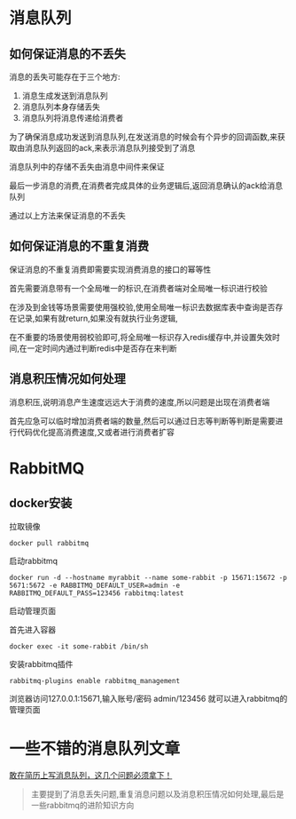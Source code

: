 # 消息队列

## 如何保证消息的不丢失

消息的丢失可能存在于三个地方:

1. 消息生成发送到消息队列
2. 消息队列本身存储丢失
3. 消息队列将消息传递给消费者

为了确保消息成功发送到消息队列,在发送消息的时候会有个异步的回调函数,来获取由消息队列返回的ack,来表示消息队列接受到了消息

消息队列中的存储不丢失由消息中间件来保证

最后一步消息的消费,在消费者完成具体的业务逻辑后,返回消息确认的ack给消息队列

通过以上方法来保证消息的不丢失

## 如何保证消息的不重复消费

保证消息的不重复消费即需要实现消费消息的接口的幂等性

首先需要消息带有一个全局唯一的标识,在消费者端对全局唯一标识进行校验

在涉及到金钱等场景需要使用强校验,使用全局唯一标识去数据库表中查询是否存在记录,如果有就return,如果没有就执行业务逻辑,

在不重要的场景使用弱校验即可,将全局唯一标识存入redis缓存中,并设置失效时间,在一定时间内通过判断redis中是否存在来判断

## 消息积压情况如何处理

消息积压,说明消息产生速度远远大于消费的速度,所以问题是出现在消费者端

首先应急可以临时增加消费者端的数量,然后可以通过日志等判断等判断是需要进行代码优化提高消费速度,又或者进行消费者扩容

# RabbitMQ

## docker安装

拉取镜像

```shell
docker pull rabbitmq			
```

启动rabbitmq

```shell
docker run -d --hostname myrabbit --name some-rabbit -p 15671:15672 -p 5671:5672 -e RABBITMQ_DEFAULT_USER=admin -e RABBITMQ_DEFAULT_PASS=123456 rabbitmq:latest
```

启动管理页面

首先进入容器

```shell
docker exec -it some-rabbit /bin/sh
```

安装rabbitmq插件

```shelll
rabbitmq-plugins enable rabbitmq_management
```

浏览器访问127.0.0.1:15671,输入账号/密码 admin/123456 就可以进入rabbitmq的管理页面

# 一些不错的消息队列文章

[敢在简历上写消息队列，这几个问题必须拿下！](https://mp.weixin.qq.com/s/fEeuSdDFzOjjPWu4x1zd8Q)

> 主要提到了消息丢失问题,重复消息问题以及消息积压情况如何处理,最后是一些rabbitmq的进阶知识方向



